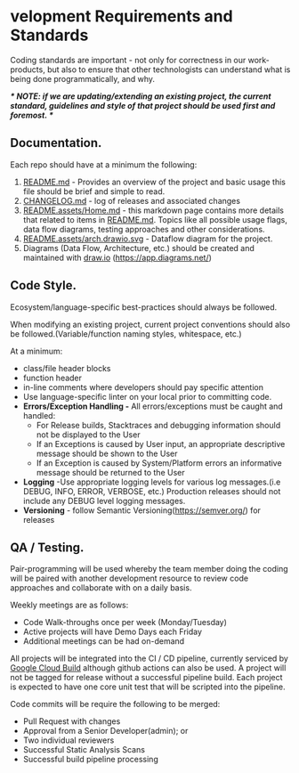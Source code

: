 # velopment Requirements and Standards

Coding standards are important - not only for correctness in our work-products, but also to ensure that other technologists can understand what is being done programmatically, and why.

 

***\* NOTE: if we are updating/extending an existing project, the current standard, guidelines and style of that project should be used first and foremost. \****

## Documentation.

Each repo should have at a minimum the following:

1. [README.md](http://README.md) - Provides an overview of the project and basic usage this file should be brief and simple to read.
2. [CHANGELOG.md](http://CHANGELOG.md) - log of releases and associated changes
3. [README.assets/Home.md](http://README.assets/Home.md) - this markdown page contains more details that related to items in [README.md](http://README.md).  Topics like all possible usage flags, data flow diagrams, testing approaches and other considerations.
4. [README.assets/arch.drawio.svg](http://README.assets/arch.drawio.svg) - Dataflow diagram for the project.
5. Diagrams (Data Flow, Architecture, etc.) should be created and maintained with [draw.io](http://draw.io) (https://app.diagrams.net/)
   
   

## Code Style.

Ecosystem/language-specific best-practices should always be followed.  

When modifying an existing project, current project conventions should also be followed.(Variable/function naming styles, whitespace, etc.)

At a minimum:

- class/file header blocks
- function header
- in-line comments where developers should pay specific attention
- Use language-specific linter on your local prior to committing code.
- **Errors/Exception Handling -** All errors/exceptions must be caught and handled:
  - For Release builds, Stacktraces and debugging information should not be displayed to the User 
  - If an Exceptions is caused by User input, an appropriate descriptive message should be shown to the User
  - If an Exception is caused by System/Platform errors an informative message should be returned to the User
- **Logging** -Use appropriate logging levels for various log messages.(i.e DEBUG, INFO, ERROR, VERBOSE, etc.)  Production releases should not include any DEBUG level logging messages.
- **Versioning** - follow Semantic Versioning(https://semver.org/) for releases 

## QA / Testing.

Pair-programming will be used whereby the team member doing the coding will be paired with another development resource to review code approaches and collaborate with on a daily basis.  

Weekly meetings are as follows:

- Code Walk-throughs once per week (Monday/Tuesday)
- Active projects will have Demo Days each Friday
- Additional meetings can be had on-demand 

All projects will be integrated into the CI / CD pipeline, currently serviced by [Google Cloud Build](https://console.cloud.google.com/cloud-build/dashboard?folder=true&organizationId=true&project=storj-utropic-services) although github actions can also be used.  A project will not be tagged for release without a successful pipeline build.  Each project is expected to have one core unit test that will be scripted into the pipeline.

Code commits will be require the following to be merged:

- Pull Request with changes
- Approval from a Senior Developer(admin); or
- Two individual reviewers
- Successful Static Analysis Scans
- Successful build pipeline processing
